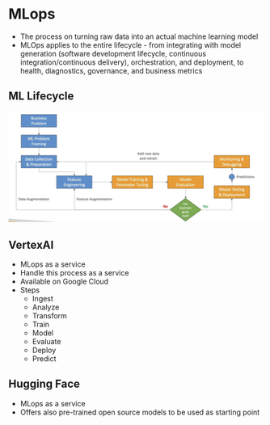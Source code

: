 # MLops

- The process on turning raw data into an actual machine learning model
- MLOps applies to the entire lifecycle - from integrating with model generation (software development lifecycle, continuous integration/continuous delivery), orchestration, and deployment, to health, diagnostics, governance, and business metrics

## ML Lifecycle

![Phases of ML Project](.images/ml-project.png)

## VertexAI

- MLops as a service
- Handle this process as a service
- Available on Google Cloud
- Steps
  - Ingest
  - Analyze
  - Transform
  - Train
  - Model
  - Evaluate
  - Deploy
  - Predict

## Hugging Face

- MLops as a service
- Offers also pre-trained open source models to be used as starting point
